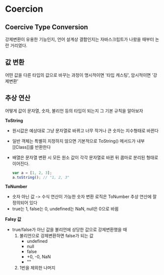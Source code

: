 # Coercion

## Coercive Type Conversion

강제변환이 유용한 기능인지, 언어 설계상 결함인지는 자바스크립트가 나왔을 때부터 논란 거리였다.

## 값 변환

어떤 값을 다른 타입의 값으로 바꾸는 과정이 명시적이면 '타입 캐스팅', 암시적이면 '강제변환'

## 추상 연산

어떻게 값이 문자열, 숫자, 불리언 등의 타입이 되는지 그 기본 규칙을 알아보자

**ToString**

* 원시값은 예상대로 그냥 문자열로 바뀌고 너무 작거나 큰 숫자는 지수형태로 바뀐다
* 일반 객체는 특별히 지정하지 않으면 기본적으로 ToString\(\) 메서드가 내부 \[\[Class\]\]를 반환한다
* 배열은 문자열 변환 시 모든 원소 값이 각각 문자열로 바뀐 뒤 콤마로 분리된 형태로 이어진다.

  ```javascript
  var a = [1, 2, 3];
  a.toString(); // "1, 2, 3"
  ```

**ToNumber**

* 숫자 아닌 값 -&gt; 수식 연산이 가능한 숫자 변환 로직은 ToNumber 추상 연산에 잘 정의되어 있다
* true는 1, false는 0, undefined는 NaN, null은 0으로 바뀜

**Falsy 값**

* true/false가 아닌 값을 불리언에 상당한 값으로 강제변환했을 때
  1. 불리언으로 강제변환하면 false가 되는 값
     * undefined
     * null
     * false
     * +0, -0, NaN
     * ""
  2. 1번을 제외한 나머지

